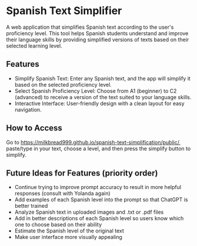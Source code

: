 # Spanish Text Simplifier
A web application that simplifies Spanish text according to the user's proficiency level. This tool helps Spanish students understand and improve their language skills by providing simplified versions of texts based on their selected learning level.

## Features
* Simplify Spanish Text: Enter any Spanish text, and the app will simplify it based on the selected proficiency level.
* Select Spanish Proficiency Level: Choose from A1 (beginner) to C2 (advanced) to receive a version of the text suited to your language skills.
* Interactive Interface: User-friendly design with a clean layout for easy navigation.

## How to Access
Go to https://milkbread999.github.io/spanish-text-simplification/public/, paste/type in your text, choose a level, and then press the simplify button to simplify.

## Future Ideas for Features (priority order)
* Continue trying to improve prompt accuracy to result in more helpful responses (consult with Yolanda again)
* Add examples of each Spanish level into the prompt so that ChatGPT is better trained
* Analyze Spanish text in uploaded images and .txt or .pdf files
* Add in better descriptions of each Spanish level so users know which one to choose based on their ability
* Estimate the Spanish level of the original text
* Make user interface more visually appealing
